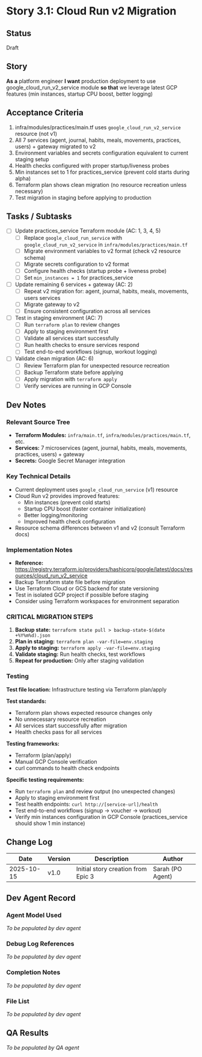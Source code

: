# Story 3.1: Cloud Run v2 Migration

## Status
Draft

## Story
**As a** platform engineer
**I want** production deployment to use google_cloud_run_v2_service module
**so that** we leverage latest GCP features (min instances, startup CPU boost, better logging)

## Acceptance Criteria

1. infra/modules/practices/main.tf uses `google_cloud_run_v2_service` resource (not v1)
2. All 7 services (agent, journal, habits, meals, movements, practices, users) + gateway migrated to v2
3. Environment variables and secrets configuration equivalent to current staging setup
4. Health checks configured with proper startup/liveness probes
5. Min instances set to 1 for practices_service (prevent cold starts during alpha)
6. Terraform plan shows clean migration (no resource recreation unless necessary)
7. Test migration in staging before applying to production

## Tasks / Subtasks

- [ ] Update practices_service Terraform module (AC: 1, 3, 4, 5)
  - [ ] Replace `google_cloud_run_service` with `google_cloud_run_v2_service` in `infra/modules/practices/main.tf`
  - [ ] Migrate environment variables to v2 format (check v2 resource schema)
  - [ ] Migrate secrets configuration to v2 format
  - [ ] Configure health checks (startup probe + liveness probe)
  - [ ] Set `min_instances = 1` for practices_service

- [ ] Update remaining 6 services + gateway (AC: 2)
  - [ ] Repeat v2 migration for: agent, journal, habits, meals, movements, users services
  - [ ] Migrate gateway to v2
  - [ ] Ensure consistent configuration across all services

- [ ] Test in staging environment (AC: 7)
  - [ ] Run `terraform plan` to review changes
  - [ ] Apply to staging environment first
  - [ ] Validate all services start successfully
  - [ ] Run health checks to ensure services respond
  - [ ] Test end-to-end workflows (signup, workout logging)

- [ ] Validate clean migration (AC: 6)
  - [ ] Review Terraform plan for unexpected resource recreation
  - [ ] Backup Terraform state before applying
  - [ ] Apply migration with `terraform apply`
  - [ ] Verify services are running in GCP Console

## Dev Notes

### Relevant Source Tree
- **Terraform Modules:** `infra/main.tf`, `infra/modules/practices/main.tf`, etc.
- **Services:** 7 microservices (agent, journal, habits, meals, movements, practices, users) + gateway
- **Secrets:** Google Secret Manager integration

### Key Technical Details
- Current deployment uses `google_cloud_run_service` (v1) resource
- Cloud Run v2 provides improved features:
  - Min instances (prevent cold starts)
  - Startup CPU boost (faster container initialization)
  - Better logging/monitoring
  - Improved health check configuration
- Resource schema differences between v1 and v2 (consult Terraform docs)

### Implementation Notes
- **Reference:** https://registry.terraform.io/providers/hashicorp/google/latest/docs/resources/cloud_run_v2_service
- Backup Terraform state file before migration
- Use Terraform Cloud or GCS backend for state versioning
- Test in isolated GCP project if possible before staging
- Consider using Terraform workspaces for environment separation

### CRITICAL MIGRATION STEPS
1. **Backup state:** `terraform state pull > backup-state-$(date +%Y%m%d).json`
2. **Plan in staging:** `terraform plan -var-file=env.staging`
3. **Apply to staging:** `terraform apply -var-file=env.staging`
4. **Validate staging:** Run health checks, test workflows
5. **Repeat for production:** Only after staging validation

### Testing
**Test file location:** Infrastructure testing via Terraform plan/apply

**Test standards:**
- Terraform plan shows expected resource changes only
- No unnecessary resource recreation
- All services start successfully after migration
- Health checks pass for all services

**Testing frameworks:**
- Terraform (plan/apply)
- Manual GCP Console verification
- curl commands to health check endpoints

**Specific testing requirements:**
- Run `terraform plan` and review output (no unexpected changes)
- Apply to staging environment first
- Test health endpoints: `curl http://[service-url]/health`
- Test end-to-end workflows (signup → voucher → workout)
- Verify min instances configuration in GCP Console (practices_service should show 1 min instance)

## Change Log

| Date | Version | Description | Author |
|------|---------|-------------|--------|
| 2025-10-15 | v1.0 | Initial story creation from Epic 3 | Sarah (PO Agent) |

## Dev Agent Record

### Agent Model Used
_To be populated by dev agent_

### Debug Log References
_To be populated by dev agent_

### Completion Notes
_To be populated by dev agent_

### File List
_To be populated by dev agent_

## QA Results
_To be populated by QA agent_
